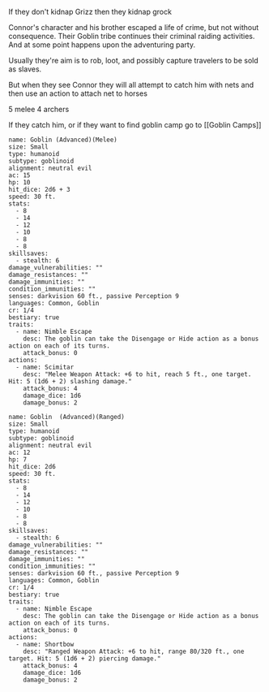 If they don't kidnap Grizz then they kidnap grock

Connor's character and his brother escaped a life of crime, but not without consequence. Their Goblin tribe continues their criminal raiding activities. And at some point happens upon the adventuring party. 

Usually they're aim is to rob, loot, and possibly capture travelers to be sold as slaves. 

But when they see Connor they will all attempt to catch him with nets and then use an action to attach net to horses

5 melee
4 archers

If they catch him, or if they want to find goblin camp go to [[Goblin Camps]]

```statblock
name: Goblin (Advanced)(Melee)
size: Small
type: humanoid
subtype: goblinoid
alignment: neutral evil
ac: 15
hp: 10
hit_dice: 2d6 + 3
speed: 30 ft.
stats:
  - 8
  - 14
  - 12
  - 10
  - 8
  - 8
skillsaves:
  - stealth: 6
damage_vulnerabilities: ""
damage_resistances: ""
damage_immunities: ""
condition_immunities: ""
senses: darkvision 60 ft., passive Perception 9
languages: Common, Goblin
cr: 1/4
bestiary: true
traits:
  - name: Nimble Escape
    desc: The goblin can take the Disengage or Hide action as a bonus action on each of its turns.
    attack_bonus: 0
actions:
  - name: Scimitar
    desc: "Melee Weapon Attack: +6 to hit, reach 5 ft., one target. Hit: 5 (1d6 + 2) slashing damage."
    attack_bonus: 4
    damage_dice: 1d6
    damage_bonus: 2
```

```statblock
name: Goblin  (Advanced)(Ranged)
size: Small
type: humanoid
subtype: goblinoid
alignment: neutral evil
ac: 12
hp: 7
hit_dice: 2d6
speed: 30 ft.
stats:
  - 8
  - 14
  - 12
  - 10
  - 8
  - 8
skillsaves:
  - stealth: 6
damage_vulnerabilities: ""
damage_resistances: ""
damage_immunities: ""
condition_immunities: ""
senses: darkvision 60 ft., passive Perception 9
languages: Common, Goblin
cr: 1/4
bestiary: true
traits:
  - name: Nimble Escape
    desc: The goblin can take the Disengage or Hide action as a bonus action on each of its turns.
    attack_bonus: 0
actions:
  - name: Shortbow
    desc: "Ranged Weapon Attack: +6 to hit, range 80/320 ft., one target. Hit: 5 (1d6 + 2) piercing damage."
    attack_bonus: 4
    damage_dice: 1d6
    damage_bonus: 2
```
